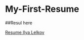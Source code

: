# My-First-Resume

##Resul here

[Resume Ilya Lelkov](https://ilyalelkov.github.io/My-First-Resume/)
